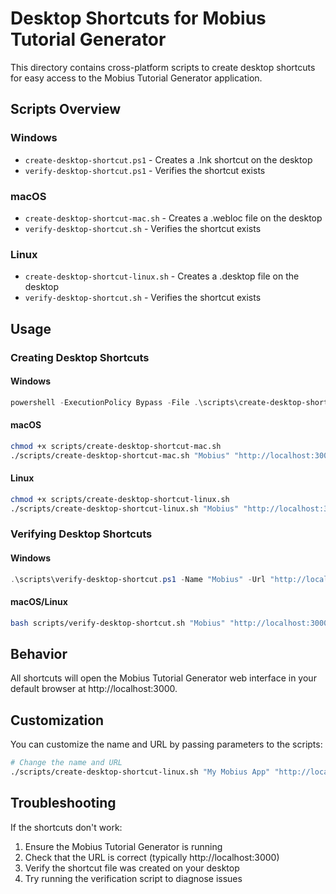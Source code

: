 # Desktop Shortcuts for Mobius Tutorial Generator

This directory contains cross-platform scripts to create desktop shortcuts for easy access to the Mobius Tutorial Generator application.

## Scripts Overview

### Windows
- `create-desktop-shortcut.ps1` - Creates a .lnk shortcut on the desktop
- `verify-desktop-shortcut.ps1` - Verifies the shortcut exists

### macOS
- `create-desktop-shortcut-mac.sh` - Creates a .webloc file on the desktop
- `verify-desktop-shortcut.sh` - Verifies the shortcut exists

### Linux
- `create-desktop-shortcut-linux.sh` - Creates a .desktop file on the desktop
- `verify-desktop-shortcut.sh` - Verifies the shortcut exists

## Usage

### Creating Desktop Shortcuts

#### Windows
```powershell
powershell -ExecutionPolicy Bypass -File .\scripts\create-desktop-shortcut.ps1 -Name "Mobius" -Url "http://localhost:3000"
```

#### macOS
```bash
chmod +x scripts/create-desktop-shortcut-mac.sh
./scripts/create-desktop-shortcut-mac.sh "Mobius" "http://localhost:3000"
```

#### Linux
```bash
chmod +x scripts/create-desktop-shortcut-linux.sh
./scripts/create-desktop-shortcut-linux.sh "Mobius" "http://localhost:3000"
```

### Verifying Desktop Shortcuts

#### Windows
```powershell
.\scripts\verify-desktop-shortcut.ps1 -Name "Mobius" -Url "http://localhost:3000"
```

#### macOS/Linux
```bash
bash scripts/verify-desktop-shortcut.sh "Mobius" "http://localhost:3000"
```

## Behavior

All shortcuts will open the Mobius Tutorial Generator web interface in your default browser at http://localhost:3000.

## Customization

You can customize the name and URL by passing parameters to the scripts:

```bash
# Change the name and URL
./scripts/create-desktop-shortcut-linux.sh "My Mobius App" "http://localhost:3001"
```

## Troubleshooting

If the shortcuts don't work:
1. Ensure the Mobius Tutorial Generator is running
2. Check that the URL is correct (typically http://localhost:3000)
3. Verify the shortcut file was created on your desktop
4. Try running the verification script to diagnose issues